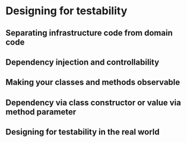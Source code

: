 # Designing for testability
## Separating infrastructure code from domain code
## Dependency injection and controllability
## Making your classes and methods observable
## Dependency via class constructor or value via method parameter
## Designing for testability in the real world
